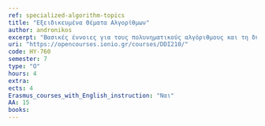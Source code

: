 ```yaml
---
ref: specialized-algorithm-topics
title: "Εξειδικευμένα Θέματα Αλγορίθμων"
author: andronikos
excerpt: "Βασικές έννοιες για τους πολυνηματικούς αλγόριθμους και τη δυναμική πολυνημάτωση. Η πολυνηματική εκδοχή του αλγόριθμου Merge Sort. Εισαγωγή στο γραμμικό προγραμματισμό. Αναγωγή προβλημάτων σε γραμμικά προγράμματα. Ο αλγόριθμος Simplex. Η έννοια της δυϊκότητας στον γραμμικό προγραμματισμό. Παίγνια μηδενικού αθροίσματος. Ο διακριτός και ο ταχύς μετασχηματισμός Fourier. Στοιχειώδεις αριθμοθεωρητικοί αλγόριθμοι. Ο αλγόριθμος του μέγιστου κοινού διαιρέτη. Αριθμητική υπολοίπων. Το κρυπτοσύστημα δημόσιου κλειδιού RSA. Τυχαιοποιημένοι αλγόριθμοι. Εισαγωγή στους προσεγγιστικούς αλγόριθμους."
uri: "https://opencourses.ionio.gr/courses/DDI210/"
code: HY-760
semester: 7
type: "Ο"
hours: 4
extra:
ects: 4
Erasmus_courses_with_English_instruction: "Ναι"
AA: 15
books: 
---
```

